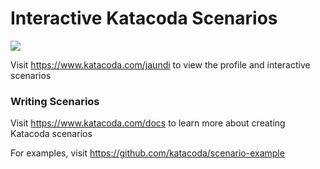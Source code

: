# Interactive Katacoda Scenarios

[![](http://shields.katacoda.com/katacoda/jaundi/count.svg)](https://www.katacoda.com/jaundi "Get your profile on Katacoda.com")

Visit https://www.katacoda.com/jaundi to view the profile and interactive scenarios

### Writing Scenarios
Visit https://www.katacoda.com/docs to learn more about creating Katacoda scenarios

For examples, visit https://github.com/katacoda/scenario-example
